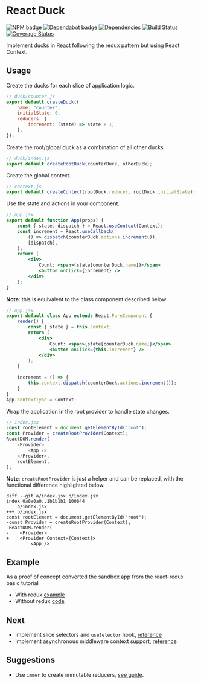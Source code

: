 # React Duck

[![NPM badge](https://img.shields.io/npm/v/react-duck)](https://www.npmjs.com/package/react-duck)
[![Dependabot badge](https://badgen.net/dependabot/iamogbz/react-duck/?icon=dependabot)](https://app.dependabot.com)
[![Dependencies](https://david-dm.org/iamogbz/react-duck.svg)](https://github.com/iamogbz/react-duck)
[![Build Status](https://github.com/iamogbz/react-duck/workflows/Build/badge.svg)](https://github.com/iamogbz/react-duck/actions)
[![Coverage Status](https://coveralls.io/repos/github/iamogbz/react-duck/badge.svg?branch=master)](https://coveralls.io/github/iamogbz/react-duck?branch=master)

Implement ducks in React following the redux pattern but using React Context.

## Usage

Create the ducks for each slice of application logic.

```js
// duck/counter.js
export default createDuck({
    name: "counter",
    initialState: 0,
    reducers: {
        increment: (state) => state + 1,
    },
});
```

Create the root/global duck as a combination of all other ducks.

```js
// duck/index.js
export default createRootDuck(counterDuck, otherDuck);
```

Create the global context.

```js
// context.js
export default createContext(rootDuck.reducer, rootDuck.initialState);
```

Use the state and actions in your component.

```jsx
// app.jsx
export default function App(props) {
    const { state, dispatch } = React.useContext(Context);
    const increment = React.useCallback(
        () => dispatch(counterDuck.actions.increment()),
        [dispatch],
    );
    return (
        <div>
            Count: <span>{state[counterDuck.name]}</span>
            <button onClick={increment} />
        </div>
    );
}
```

**Note**: this is equivalent to the class component described below.

```jsx
// app.jsx
export default class App extends React.PureComponent {
    render() {
        const { state } = this.context;
        return (
            <div>
                Count: <span>{state[counterDuck.name]}</span>
                <button onClick={this.increment} />
            </div>
        );
    }

    increment = () => {
        this.context.dispatch(counterDuck.actions.increment());
    }
}
App.contextType = Context;
```

Wrap the application in the root provider to handle state changes.

```js
// index.jsx
const rootElement = document.getElementById("root");
const Provider = createRootProvider(Context);
ReactDOM.render(
    <Provider>
        <App />
    </Provider>,
    rootElement,
);
```

**Note**: `createRootProvider` is just a helper and can be replaced, with the functional difference highlighted below.

```git
diff --git a/index.jsx b/index.jsx
index 0a0a0a0..1b1b1b1 100644
--- a/index.jsx
+++ b/index.jsx
const rootElement = document.getElementById("root");
-const Provider = createRootProvider(Context);
 ReactDOM.render(
-    <Provider>
+    <Provider Context={Context}>
         <App />
```

## Example

As a proof of concept converted the sandbox app from the react-redux basic tutorial

- With redux [example][react-redux-tutorial]
- Without redux [code][react-duck-no-redux]

## Next

- Implement slice selectors and `useSelector` hook, [reference][react-redux-useselector]
- Implement asynchronous middleware context support, [reference][redux-applymiddleware]

## Suggestions

- Use `immer` to create immutable reducers, [see guide][immer-intro].

[react-redux-tutorial]: https://react-redux.js.org/introduction/basic-tutorial
[react-duck-no-redux]: https://codesandbox.io/s/todo-app-without-redux-9yc57
[react-redux-useselector]: https://react-redux.js.org/api/hooks#useselector
[redux-applymiddleware]: https://redux.js.org/api/applymiddleware#applymiddlewaremiddleware
[immer-intro]: https://medium.com/hackernoon/introducing-immer-immutability-the-easy-way-9d73d8f71cb3
